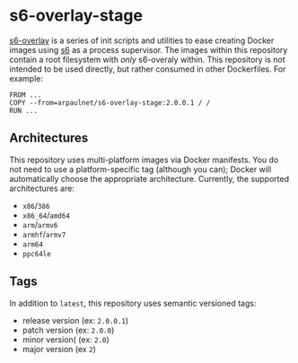 # s6-overlay-stage
[s6-overlay](https://github.com/just-containers/s6-overlay) is a series of init scripts and utilities to ease creating Docker images using [s6](http://skarnet.org/software/s6/overview.html) as a process supervisor.  The images within this repository contain a root filesystem with _only_ s6-overaly within.  This repository is not intended to be used directly, but rather consumed in other Dockerfiles.  For example:
```
FROM ...
COPY --from=arpaulnet/s6-overlay-stage:2.0.0.1 / /
RUN ...
```

## Architectures
This repository uses multi-platform images via Docker manifests.  You do not need to use a platform-specific tag (although you can); Docker will automatically choose the appropriate architecture.  Currently, the supported architectures are:
* `x86`/`386`
* `x86_64`/`amd64`
* `arm`/`armv6`
* `armhf`/`armv7`
* `arm64`
* `ppc64le`

## Tags
In addition to `latest`, this repository uses semantic versioned tags:
* release version (ex: `2.0.0.1`)
* patch version (ex: `2.0.0`)
* minor version( (ex: `2.0`)
* major version (ex `2`)
